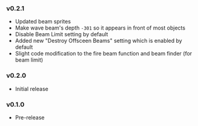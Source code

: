 ### v0.2.1
* Updated beam sprites
* Make wave beam's depth `-301` so it appears in front of most objects
* Disable Beam Limit setting by default
* Added new "Destroy Offsceen Beams" setting which is enabled by default
* Slight code modification to the fire beam function and beam finder (for beam limit)

### v0.2.0
* Initial release

### v0.1.0
* Pre-release
